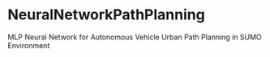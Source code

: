 # NeuralNetworkPathPlanning
MLP Neural Network for Autonomous Vehicle Urban Path Planning in SUMO Environment
